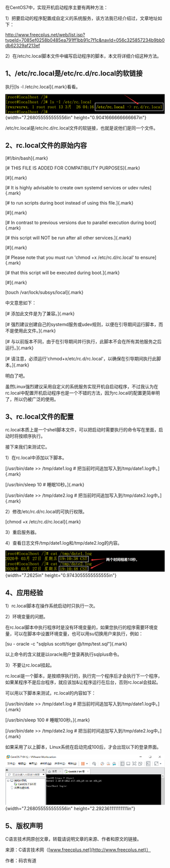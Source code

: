 在CentOS7中，实现开机启动程序主要有两种方法：

1）把要启动的程序配置成自定义的系统服务，该方法我已经介绍过，文章地址如下：

<http://www.freecplus.net/web/list.jsp?typeId=7085ef0258b0485ea791ff1bb91c7f1c&navId=056c325857234b9bb0db62329af213ef>

2）在/etc/rc.local脚本文件中编写启动程序的脚本，本文将详细介绍这种方法。

## 1、/etc/rc.local是/etc/rc.d/rc.local的软链接

执行[ls -l /etc/rc.local]{.mark}看看。

![](/images/159/media/image1.png){width="7.268055555555556in"
height="0.9041666666666667in"}

/etc/rc.local是/etc/rc.d/rc.local文件的软链接，也就是说他们是同一个文件。

## 2、rc.local文件的原始内容

[#!/bin/bash]{.mark}

[\# THIS FILE IS ADDED FOR COMPATIBILITY PURPOSES]{.mark}

[\#]{.mark}

[\# It is highly advisable to create own systemd services or udev
rules]{.mark}

[\# to run scripts during boot instead of using this file.]{.mark}

[\#]{.mark}

[\# In contrast to previous versions due to parallel execution during
boot]{.mark}

[\# this script will NOT be run after all other services.]{.mark}

[\#]{.mark}

[\# Please note that you must run \'chmod +x /etc/rc.d/rc.local\' to
ensure]{.mark}

[\# that this script will be executed during boot.]{.mark}

[\#]{.mark}

[touch /var/lock/subsys/local]{.mark}

中文意思如下：

[\# 添加此文件是为了兼容。]{.mark}

[\#
强烈建议创建自己的systemd服务或udev规则，以便在引导期间运行脚本，而不是使用此文件。]{.mark}

[\#
与以前版本不同，由于在引导期间并行执行，此脚本不会在所有其他服务之后运行。]{.mark}

[\#
请注意，必须运行\'chmod+x/etc/rc.d/rc.local\'，以确保在引导期间执行此脚本。]{.mark}

明白了吧。

虽然Linux强烈建议采用自定义的系统服务实现开机自启动程序，不过我认为在rc.local中配置开机启动程序也是一个不错的方法，因为rc.local的配置更简单明了，所以仍被广泛的使用。

## 3、rc.local文件的配置

rc.local本质上是一个shell脚本文件，可以把启动时需要执行的命令写在里面，启动时将按顺序执行。

接下来我们来测试它。

1）在rc.local中添加以下脚本。

[/usr/bin/date \>\> /tmp/date1.log \#
把当前时间追加写入到/tmp/date1.log中。]{.mark}

[/usr/bin/sleep 10 \# 睡眠10秒。]{.mark}

[/usr/bin/date \>\> /tmp/date2.log \#
把当前时间追加写入到/tmp/date2.log中。]{.mark}

2）修改/etc/rc.d/rc.local的可执行权限。

[chmod +x /etc/rc.d/rc.local]{.mark}

3）重启服务器。

4）查看日志文件/tmp/date1.log和/tmp/date2.log的内容。

![](/images/159/media/image2.png){width="7.2625in"
height="0.9743055555555555in"}

## 4、应用经验

1）rc.local脚本在操作系统启动时只执行一次。

2）环境变量的问题。

在rc.local脚本中执行程序时是没有环境变量的，如果您执行的程序需要环境变量，可以在脚本中设置环境变量，也可以用su切换用户来执行，例如：

[su - oracle -c \"sqlplus scott/tiger @/tmp/test.sql\"]{.mark}

以上命令的含义就是以oracle用户登录再执行sqlplus命令。

3）不要让rc.local挂起。

rc.local是一个脚本，是按顺序执行的，执行完一个程序后才会执行下一个程序，如果某程序不是后台程序，就应该加&让程序运行在后台，否则rc.local会挂起。

可以用以下脚本来测试，rc.local的内容如下：

[/usr/bin/date \>\> /tmp/date1.log \#
把当前时间追加写入到/tmp/date1.log中。]{.mark}

[/usr/bin/sleep 100 \# 睡眠100秒。]{.mark}

[/usr/bin/date \>\> /tmp/date2.log \#
把当前时间追加写入到/tmp/date2.log中。]{.mark}

如果采用了以上脚本，Linux系统在启动完成100后，才会出现以下的登录界面。

![](/images/159/media/image3.png){width="7.268055555555556in"
height="2.292361111111111in"}

## 5、版权声明

C语言技术网原创文章，转载请说明文章的来源、作者和原文的链接。

来源：C语言技术网（[www.freecplus.net](http://www.freecplus.net)）

作者：码农有道

